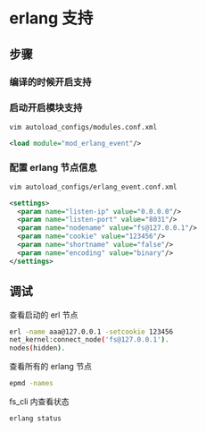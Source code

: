 # erlang 支持

## 步骤

### 编译的时候开启支持

### 启动开启模块支持

```sh
vim autoload_configs/modules.conf.xml
```

```xml
<load module="mod_erlang_event"/>
```

### 配置 erlang 节点信息

```sh
vim autoload_configs/erlang_event.conf.xml
```

```xml
<settings>
  <param name="listen-ip" value="0.0.0.0"/>
  <param name="listen-port" value="8031"/>
  <param name="nodename" value="fs@127.0.0.1"/>
  <param name="cookie" value="123456"/>
  <param name="shortname" value="false"/>
  <param name="encoding" value="binary"/>
</settings>
```

## 调试

查看启动的 erl 节点

```sh
erl -name aaa@127.0.0.1 -setcookie 123456
net_kernel:connect_node('fs@127.0.0.1').
nodes(hidden).
```

查看所有的 erlang 节点

```sh
epmd -names
```

fs_cli 内查看状态

```sh
erlang status
```

